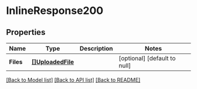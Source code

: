 # InlineResponse200

## Properties
Name | Type | Description | Notes
------------ | ------------- | ------------- | -------------
**Files** | [**[]UploadedFile**](UploadedFile.md) |  | [optional] [default to null]

[[Back to Model list]](../README.md#documentation-for-models) [[Back to API list]](../README.md#documentation-for-api-endpoints) [[Back to README]](../README.md)


